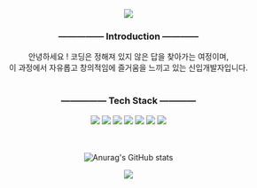 <div align="center">
<img src="https://capsule-render.vercel.app/api?type=waving&color=D358F7&text=Hello&fontColor=E3CEF6&height=120&section=header" />
  
<h3>――――― Introduction ――――</h3>
안녕하세요 ! 코딩은 정해져 있지 않은 답을 찾아가는 여정이며, <br>이 과정에서 자유롭고 창의적임에 즐거움을 느끼고 있는 신입개발자입니다.

<br>
<br>

<h3>――――― Tech Stack ――――</h3>
<img src="https://img.shields.io/badge/javascript-%23F7DF1E.svg?&style=for-the-badge&logo=javascript&logoColor=black" />
<img src="https://img.shields.io/badge/java-%23007396.svg?&style=for-the-badge&logo=java&logoColor=white" />
<img src="https://img.shields.io/badge/mysql-%234479A1.svg?&style=for-the-badge&logo=mysql&logoColor=white" />
<img src="https://img.shields.io/badge/css3-%231572B6.svg?&style=for-the-badge&logo=css3&logoColor=white" />
<img src="https://img.shields.io/badge/oracle-%23F80000.svg?&style=for-the-badge&logo=oracle&logoColor=white" />
<img src="https://img.shields.io/badge/html5-%23E34F26.svg?&style=for-the-badge&logo=html5&logoColor=white" />
<img src="https://img.shields.io/badge/spring-%236DB33F.svg?&style=for-the-badge&logo=spring&logoColor=white" />

<br>
<br>
<br>

![Anurag's GitHub stats](https://github-readme-stats.vercel.app/api?username=Hoj4&show_icons=true&theme=synthwave)

<img src="https://capsule-render.vercel.app/api?type=waving&color=D358F7&height=120&section=footer" />

</div>
